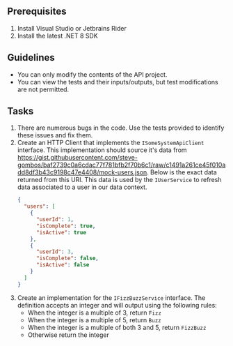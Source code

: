 ## Prerequisites

1. Install Visual Studio or Jetbrains Rider
2. Install the latest .NET 8 SDK

## Guidelines

- You can only modify the contents of the API project.
- You can view the tests and their inputs/outputs, but test modifications are not permitted.

## Tasks

1. There are numerous bugs in the code.  Use the tests provided to identify these issues and fix them.
2. Create an HTTP Client that implements the `ISomeSystemApiClient` interface.  This implementation should source it's data from https://gist.githubusercontent.com/steve-gombos/baf2739c0a6cdac77f781bfb2f70b6c1/raw/c1491a261ce45f010add8df3b43c9198c47e4408/mock-users.json. Below is the exact data returned from this URI.  This data is used by the `IUserService` to refresh data associated to a user in our data context.
    ```json
    {
      "users": [
        {
          "userId": 1,
          "isComplete": true,
          "isActive": true
        },
        {
          "userId": 3,
          "isComplete": false,
          "isActive": false
        }
      ]
    }
    ```
3. Create an implementation for the `IFizzBuzzService` interface.  The definition accepts an integer and will output using the following rules:
   - When the integer is a multiple of 3, return `Fizz`
   - When the integer is a multiple of 5, return `Buzz`
   - When the integer is a multiple of both 3 and 5, return `FizzBuzz`
   - Otherwise return the integer


